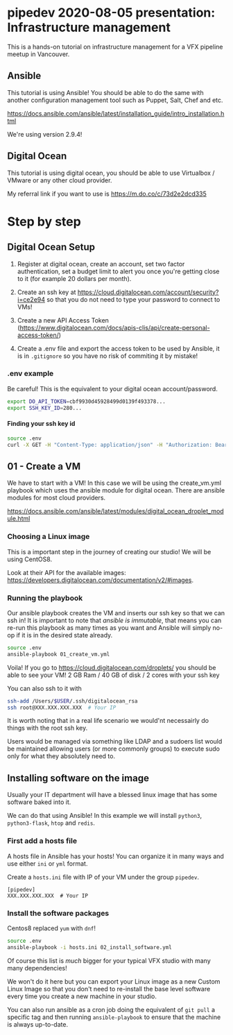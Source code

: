 # pipedev 2020-08-05 presentation: Infrastructure management

This is a hands-on tutorial on infrastructure management for a VFX pipeline meetup in Vancouver.

## Ansible

This tutorial is using Ansible! You should be able to do the same with another configuration management tool such as Puppet, Salt, Chef and etc.

https://docs.ansible.com/ansible/latest/installation_guide/intro_installation.html

We're using version 2.9.4!

## Digital Ocean

This tutorial is using digital ocean, you should be able to use Virtualbox / VMware or any other cloud provider.

My referral link if you want to use is https://m.do.co/c/73d2e2dcd335

# Step by step

## Digital Ocean Setup

1. Register at digital ocean, create an account, set two factor authentication, set a budget limit to alert you once you're getting close to it (for example 20 dollars per month).

2. Create an ssh key at https://cloud.digitalocean.com/account/security?i=ce2e94 so that you do not need to type your password to connect to VMs!

3. Create a new API Access Token (https://www.digitalocean.com/docs/apis-clis/api/create-personal-access-token/)

4. Create a .env file and export the access token to be used by Ansible, it is in `.gitignore` so you have no risk of commiting it by mistake!

### .env example

Be careful! This is the equivalent to your digital ocean account/password.

```bash
export DO_API_TOKEN=cbf9930d45928499d0139f493378...
export SSH_KEY_ID=280...
```

#### Finding your ssh key id

```bash
source .env
curl -X GET -H "Content-Type: application/json" -H "Authorization: Bearer $DO_API_TOKEN" "https://api.digitalocean.com/v2/account/keys"
```

## 01 - Create a VM

We have to start with a VM! In this case we will be using the create_vm.yml playbook which uses the ansible module for digital ocean. There are ansible modules for most cloud providers.

https://docs.ansible.com/ansible/latest/modules/digital_ocean_droplet_module.html


### Choosing a Linux image

This is a important step in the journey of creating our studio! We will be using CentOS8.

Look at their API for the available images: https://developers.digitalocean.com/documentation/v2/#images.

### Running the playbook

Our ansible playbook creates the VM and inserts our ssh key so that we can ssh in! It is important to note that *ansible is immutable*, that means you can re-run this playbook as many times as you want and Ansible will simply no-op if it is in the desired state already.

```bash
source .env
ansible-playbook 01_create_vm.yml
```

Voila! If you go to https://cloud.digitalocean.com/droplets/ you should be able to see your VM! 2 GB Ram / 40 GB of disk / 2 cores with your ssh key

You can also ssh to it with 

```bash
ssh-add /Users/$USER/.ssh/digitalocean_rsa
ssh root@XXX.XXX.XXX.XXX  # Your IP
```

It is worth noting that in a real life scenario we would'nt necessairly do things with the root ssh key. 

Users would be managed via something like LDAP and a sudoers list would be maintained allowing users (or more commonly groups) to execute sudo only for what they absolutely need to.

## Installing software on the image

Usually your IT department will have a blessed linux image that has some software baked into it.

We can do that using Ansible! In this example we will install `python3`, `python3-flask`, `htop` and `redis`.

### First add a hosts file

A hosts file in Ansible has your hosts! You can organize it in many ways and use either `ini` or `yml` format.

Create a `hosts.ini` file with IP of your VM under the group `pipedev`.

```
[pipedev]
XXX.XXX.XXX.XXX  # Your IP
```

### Install the software packages

Centos8 replaced `yum` with `dnf`!

```bash
source .env
ansible-playbook -i hosts.ini 02_install_software.yml
```

Of course this list is *much* bigger for your typical VFX studio with many many dependencies!

We won't do it here but you can export your Linux image as a new Custom Linux Image so that you don't need to re-install the base level software every time you create a new machine in your studio.

You can also run ansible as a cron job doing the equivalent of `git pull` a specific tag and then running `ansible-playbook` to ensure that the machine is always up-to-date.
